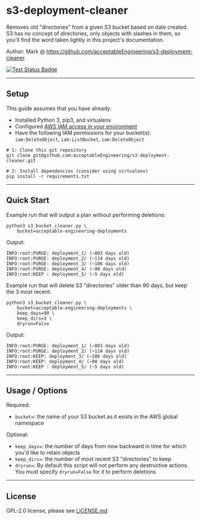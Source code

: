 # s3-deployment-cleaner
Removes old "directories" from a given S3 bucket based on date created. S3 has no concept of
directories, only objects with slashes in them, so you'll find the word taken lightly in this
project's documentation.

Author: Mark @ https://github.com/acceptableEngineering/s3-deployment-cleaner

[![Test Status Badge](https://github.com/acceptableEngineering/s3-deployment-cleaner/actions/workflows/PR.yml/badge.svg)](https://github.com/acceptableEngineering/s3-deployment-cleaner/actions/workflows/PR.yml)

---

## Setup
This guide assumes that you have already:
- Installed Python 3, pip3, and virtualenv
- Configured [AWS IAM access in your environment](https://docs.aws.amazon.com/cli/latest/userguide/cli-configure-files.html)
- Have the following IAM permissions for your bucket(s): `iam:DeleteObject`, `iam:ListBucket`, `iam:DeleteObject`

```
# 1: Clone this git repository
git clone git@github.com:acceptableEngineering/s3-deployment-cleaner.git

# 2: Install dependencies (consider using virtualenv)
pip install -r requirements.txt
```
---

## Quick Start
Example run that will output a plan without performing deletions:
```
python3 s3_bucket_cleaner.py \
    bucket=acceptable-engineering-deployments
```
Output:
```
INFO:root:PURGE: deployment_1/ (~803 days old)
INFO:root:PURGE: deployment_2/ (~114 days old)
INFO:root:PURGE: deployment_3/ (~106 days old)
INFO:root:PURGE: deployment_4/ (~90 days old)
INFO:root:KEEP : deployment_5/ (~5 days old)
```

Example run that will delete S3 "directories" older than 90 days, but keep the 3 most recent:
```
python3 s3_bucket_cleaner.py \
    bucket=acceptable-engineering-deployments \
    keep_days=90 \
    keep_dirs=3 \
    dryrun=False
```
Output:
```
INFO:root:PURGE: deployment_1/ (~803 days old)
INFO:root:PURGE: deployment_2/ (~114 days old)
INFO:root:KEEP: deployment_3/ (~106 days old)
INFO:root:KEEP: deployment_4/ (~90 days old)
INFO:root:KEEP : deployment_5/ (~5 days old)
```

---

## Usage / Options
Required:
- `bucket=`: the name of your S3 bucket as it exists in the AWS global namespace

Optional:
- `keep_days=`: the number of days from now backward in time for which you'd like to retain objects
- `keep_dirs=`: the number of most recent S3 "directories" to keep
- `dryrun=`: By default this script will not perform any destructive actions. You must specify `dryrun=False` for it to perform deletions

---

## License
GPL-2.0 license, please see [LICENSE.md](https://github.com/acceptableEngineering/s3-deployment-cleaner/blob/main/LICENSE.md)

